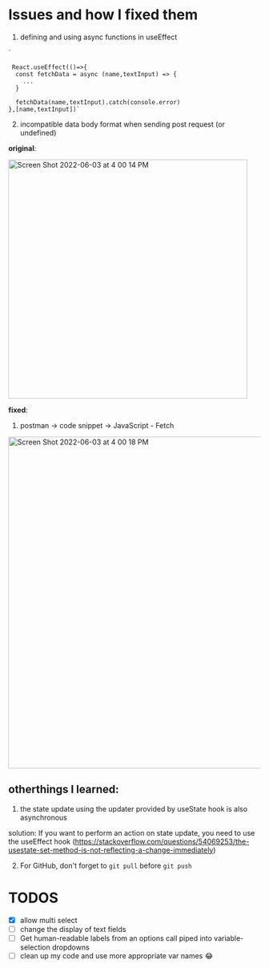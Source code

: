 # Issues and how I fixed them
1. defining and using async functions in useEffect

`
      
     React.useEffect(()=>{
      const fetchData = async (name,textInput) => {
        ...
      }

      fetchData(name,textInput).catch(console.error)
    },[name,textInput])`

2. incompatible data body format when sending post request (or undefined)

**original**: 

<img width="477" alt="Screen Shot 2022-06-03 at 4 00 14 PM" src="https://user-images.githubusercontent.com/90943803/171952158-d254a8a7-c0a6-41fb-9f08-fe6d73ff0dd8.png">


**fixed**: 
1.  postman -> code snippet -> JavaScript - Fetch
<img width="662" alt="Screen Shot 2022-06-03 at 4 00 18 PM" src="https://user-images.githubusercontent.com/90943803/171952180-e71b9d3b-0183-4a05-aced-6cf95ca6910d.png">




## otherthings I learned:
1. the state update using the updater provided by useState hook is also asynchronous

solution: If you want to perform an action on state update, you need to use the useEffect hook (https://stackoverflow.com/questions/54069253/the-usestate-set-method-is-not-reflecting-a-change-immediately)

2. For GitHub, don't forget to `git pull` before `git push`


# TODOS
- [x]  allow multi select 
- [ ] change the display of text fields 
- [ ] Get human-readable labels from an options call piped into variable-selection dropdowns
- [ ] clean up my code and use more appropriate var names 😂

